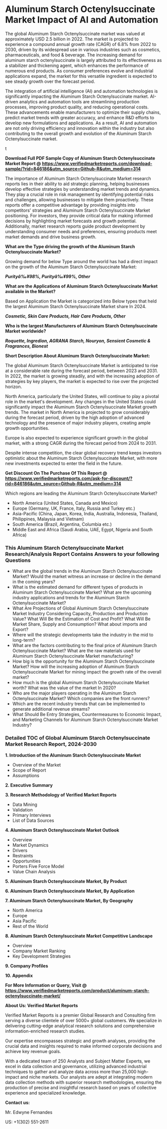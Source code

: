<meta name="title" content="Global Aluminum Starch Octenylsuccinate Market Impact of AI and Automation"><meta name="description" content="The global Aluminum Starch Octenylsuccinate market was valued at approximately USD 2.5 billion in 2022. The market is projected to experience a compound annual growth "><meta name="title" content="Aluminum Starch Octenylsuccinate Market Size, Share, Scope, Trends, Growth, Opportunities, Analysis, Forecast"><h1>Aluminum Starch Octenylsuccinate Market Impact of AI and Automation</h1><p>The global Aluminum Starch Octenylsuccinate market was valued at approximately USD 2.5 billion in 2022. The market is projected to experience a compound annual growth rate (CAGR) of 6.8% from 2022 to 2030, driven by its widespread use in various industries such as cosmetics, pharmaceuticals, and food & beverage. The increasing demand for aluminum starch octenylsuccinate is largely attributed to its effectiveness as a stabilizer and thickening agent, which enhances the performance of numerous end products. As consumer preferences evolve and industrial applications expand, the market for this versatile ingredient is expected to see steady growth over the forecast period.</p><p>The integration of artificial intelligence (AI) and automation technologies is significantly impacting the Aluminum Starch Octenylsuccinate market. AI-driven analytics and automation tools are streamlining production processes, improving product quality, and reducing operational costs. These advancements enable manufacturers to optimize their supply chains, predict market trends with greater accuracy, and enhance R&D efforts to develop new formulations and applications. As a result, AI and automation are not only driving efficiency and innovation within the industry but also contributing to the overall growth and evolution of the Aluminum Starch Octenylsuccinate market.</p>t</p><p id="" class=""><strong>Download Full PDF Sample Copy of Aluminum Starch Octenylsuccinate Market Report @ <a href="https://www.verifiedmarketreports.com/download-sample/?rid=846186&utm_source=Github-R&utm_medium=314" target="_blank">https://www.verifiedmarketreports.com/download-sample/?rid=846186&utm_source=Github-R&utm_medium=314</a></strong></p><p>The importance of&nbsp;Aluminum Starch Octenylsuccinate Market research reports lies in their ability to aid strategic planning, helping businesses develop effective strategies by understanding market trends and dynamics. They play a crucial role in risk management by identifying potential risks and challenges, allowing businesses to mitigate them proactively. These reports offer a competitive advantage by providing insights into competitors' strategies and Aluminum Starch Octenylsuccinate Market positioning. For investors, they provide critical data for making informed decisions by highlighting market forecasts and growth potential. Additionally, market research reports guide product development by understanding consumer needs and preferences, ensuring products meet market demands and drive business growth.</p><p><strong>What are the&nbsp;Type driving the growth of the Aluminum Starch Octenylsuccinate Market?</strong></p><p id="" class="">Growing demand for below Type around the world has had a direct impact on the growth of the Aluminum Starch Octenylsuccinate Market:</p><em><strong>Purityâ‰¥98%, Purityâ‰¥99%, Other</strong></em></p><strong>What are the&nbsp;Applications&nbsp;of Aluminum Starch Octenylsuccinate Market available in the Market?</strong></p><p id="" class="">Based on Application the Market is categorized into Below types that held the largest Aluminum Starch Octenylsuccinate Market share In 2024.</p><em><strong>Cosmetic, Skin Care Products, Hair Care Products, Other</strong></em></p><strong>Who is the largest Manufacturers of Aluminum Starch Octenylsuccinate Market worldwide?</strong></p><p><em><strong>Roquette, Ingredion, AGRANA Starch, Nouryon, Sensient Cosmetic & Fragrances, Bionest</strong></em></p><p id="" class=""><strong>Short Description About Aluminum Starch Octenylsuccinate Market:</strong></p><p>The global Aluminum Starch Octenylsuccinate Market is anticipated to rise at a considerable rate during the forecast period, between 2023 and 2031. In 2022, the market is growing steadily, and with the increasing adoption of strategies by key players, the market is expected to rise over the projected horizon.</p><p>North America, particularly the United States, will continue to play a pivotal role in the market's development. Any changes in the United States could significantly impact the Aluminum Starch Octenylsuccinate Market growth trends. The market in North America is projected to grow considerably during the forecast period, driven by the high adoption of advanced technology and the presence of major industry players, creating ample growth opportunities.</p><p>Europe is also expected to experience significant growth in the global market, with a strong CAGR during the forecast period from 2024 to 2031.</p><p>Despite intense competition, the clear global recovery trend keeps investors optimistic about the Aluminum Starch Octenylsuccinate Market, with more new investments expected to enter the field in the future.</p><p id="" class=""><strong>Get Discount On The Purchase Of This Report @ <a href="https://www.verifiedmarketreports.com/ask-for-discount/?rid=846186&utm_source=Github-R&utm_medium=314" target="_blank">https://www.verifiedmarketreports.com/ask-for-discount/?rid=846186&utm_source=Github-R&utm_medium=314</a></strong></p>Which regions are leading the Aluminum Starch Octenylsuccinate Market?</p><ul><li>North America (United States, Canada and Mexico)</li><li>Europe (Germany, UK, France, Italy, Russia and Turkey etc.)</li><li>Asia-Pacific (China, Japan, Korea, India, Australia, Indonesia, Thailand, Philippines, Malaysia and Vietnam)</li><li>South America (Brazil, Argentina, Columbia etc.)</li><li>Middle East and Africa (Saudi Arabia, UAE, Egypt, Nigeria and South Africa)</li></ul><h3 id="" class="">This Aluminum Starch Octenylsuccinate Market Research/Analysis Report Contains Answers to your following Questions</h3><ul><li>What are the global trends in the Aluminum Starch Octenylsuccinate Market? Would the market witness an increase or decline in the demand in the coming years?</li><li>What is the estimated demand for different types of products in Aluminum Starch Octenylsuccinate Market? What are the upcoming industry applications and trends for the Aluminum Starch Octenylsuccinate Market?</li><li>What Are Projections of Global Aluminum Starch Octenylsuccinate Market Industry Considering Capacity, Production and Production Value? What Will Be the Estimation of Cost and Profit? What Will Be Market Share, Supply and Consumption? What about imports and Export?</li><li>Where will the strategic developments take the industry in the mid to long-term?</li><li>What are the factors contributing to the final price of Aluminum Starch Octenylsuccinate Market? What are the raw materials used for Aluminum Starch Octenylsuccinate Market manufacturing?</li><li>How big is the opportunity for the Aluminum Starch Octenylsuccinate Market? How will the increasing adoption of Aluminum Starch Octenylsuccinate Market for mining impact the growth rate of the overall market?</li><li>How much is the global Aluminum Starch Octenylsuccinate Market worth? What was the value of the market In 2020?</li><li>Who are the major players operating in the Aluminum Starch Octenylsuccinate Market? Which companies are the front runners?</li><li>Which are the recent industry trends that can be implemented to generate additional revenue streams?</li><li>What Should Be Entry Strategies, Countermeasures to Economic Impact, and Marketing Channels for Aluminum Starch Octenylsuccinate Market Industry?</li></ul><h3 id="" class="">Detailed TOC of Global Aluminum Starch Octenylsuccinate Market Research Report, 2024-2030</h3><p id="" class=""><strong>1. Introduction of the Aluminum Starch Octenylsuccinate Market</strong></p><ul><li>Overview of the Market</li><li>Scope of Report</li><li>Assumptions</li></ul><p id="" class=""><strong>2. Executive Summary</strong></p><p id="" class=""><strong>3. Research Methodology of Verified Market Reports</strong></p><ul><li>Data Mining</li><li>Validation</li><li>Primary Interviews</li><li>List of Data Sources</li></ul><p id="" class=""><strong>4. Aluminum Starch Octenylsuccinate Market Outlook</strong></p><ul><li>Overview</li><li>Market Dynamics</li><li>Drivers</li><li>Restraints</li><li>Opportunities</li><li>Porters Five Force Model</li><li>Value Chain Analysis</li></ul><p id="" class=""><strong>5. Aluminum Starch Octenylsuccinate Market, By Product</strong></p><p id="" class=""><strong>6. Aluminum Starch Octenylsuccinate Market, By Application</strong></p><p id="" class=""><strong>7. Aluminum Starch Octenylsuccinate Market, By Geography</strong></p><ul><li>North America</li><li>Europe</li><li>Asia Pacific</li><li>Rest of the World</li></ul><p id="" class=""><strong>8. Aluminum Starch Octenylsuccinate Market Competitive Landscape</strong></p><ul><li>Overview</li><li>Company Market Ranking</li><li>Key Development Strategies</li></ul><p id="" class=""><strong>9. Company Profiles</strong></p><p id="" class=""><strong>10. Appendix</strong></p><p id="" class=""><strong>For More Information or Query, Visit @ <a href="https://www.verifiedmarketreports.com/product/aluminum-starch-octenylsuccinate-market/" target="_blank">https://www.verifiedmarketreports.com/product/aluminum-starch-octenylsuccinate-market/</a></strong></p><p id="" class=""><strong>About Us: Verified Market Reports</strong></p><p id="" class="">Verified Market Reports is a premier Global Research and Consulting firm serving a diverse clientele of over 5000+ global customers. We specialize in delivering cutting-edge analytical research solutions and comprehensive information-enriched research studies.</p><p id="" class="">Our expertise encompasses strategic and growth analyses, providing the crucial data and insights required to make informed corporate decisions and achieve key revenue goals.</p><p id="" class="">With a dedicated team of 250 Analysts and Subject Matter Experts, we excel in data collection and governance, utilizing advanced industrial techniques to gather and analyze data across more than 25,000 high-impact and niche markets. Our analysts are adept at integrating modern data collection methods with superior research methodologies, ensuring the production of precise and insightful research based on years of collective experience and specialized knowledge.</p><p id="" class=""><strong>Contact us:</strong></p><p id="" class="">Mr. Edwyne Fernandes</p><p id="" class="">US: +1(302) 551-2611</p>